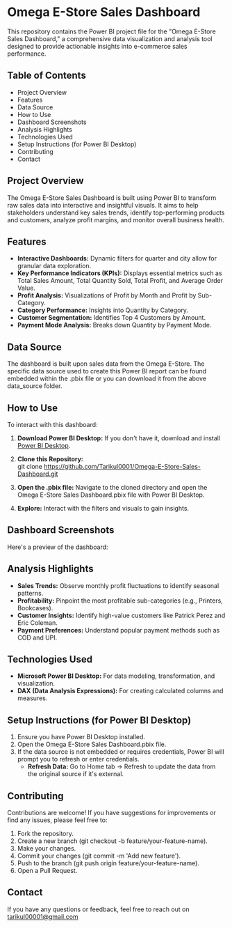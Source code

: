 # **Omega E-Store Sales Dashboard**

This repository contains the Power BI project file for the "Omega E-Store Sales Dashboard," a comprehensive data visualization and analysis tool designed to provide actionable insights into e-commerce sales performance.

## **Table of Contents**

* Project Overview  
* Features  
* Data Source  
* How to Use  
* Dashboard Screenshots  
* Analysis Highlights  
* Technologies Used  
* Setup Instructions (for Power BI Desktop)  
* Contributing  
* Contact

## **Project Overview**

The Omega E-Store Sales Dashboard is built using Power BI to transform raw sales data into interactive and insightful visuals. It aims to help stakeholders understand key sales trends, identify top-performing products and customers, analyze profit margins, and monitor overall business health.

## **Features**

* **Interactive Dashboards:** Dynamic filters for quarter and city allow for granular data exploration.  
* **Key Performance Indicators (KPIs):** Displays essential metrics such as Total Sales Amount, Total Quantity Sold, Total Profit, and Average Order Value.  
* **Profit Analysis:** Visualizations of Profit by Month and Profit by Sub-Category.  
* **Category Performance:** Insights into Quantity by Category.  
* **Customer Segmentation:** Identifies Top 4 Customers by Amount.  
* **Payment Mode Analysis:** Breaks down Quantity by Payment Mode.

## **Data Source**

The dashboard is built upon sales data from the Omega E-Store. The specific data source used to create this Power BI report can be found embedded within the .pbix file or you can download it from the above data\_source folder.

## **How to Use**

To interact with this dashboard:

1. **Download Power BI Desktop:** If you don't have it, download and install [Power BI Desktop](https://powerbi.microsoft.com/desktop/).  
2. **Clone this Repository:**  
   git clone https://github.com/Tarikul0001/Omega-E-Store-Sales-Dashboard.git

3. **Open the .pbix file:** Navigate to the cloned directory and open the Omega E-Store Sales Dashboard.pbix file with Power BI Desktop.  
4. **Explore:** Interact with the filters and visuals to gain insights.

## **Dashboard Screenshots**

Here's a preview of the dashboard:

## **Analysis Highlights**

* **Sales Trends:** Observe monthly profit fluctuations to identify seasonal patterns.  
* **Profitability:** Pinpoint the most profitable sub-categories (e.g., Printers, Bookcases).  
* **Customer Insights:** Identify high-value customers like Patrick Perez and Eric Coleman.  
* **Payment Preferences:** Understand popular payment methods such as COD and UPI.

## **Technologies Used**

* **Microsoft Power BI Desktop:** For data modeling, transformation, and visualization.  
* **DAX (Data Analysis Expressions):** For creating calculated columns and measures.

## **Setup Instructions (for Power BI Desktop)**

1. Ensure you have Power BI Desktop installed.  
2. Open the Omega E-Store Sales Dashboard.pbix file.  
3. If the data source is not embedded or requires credentials, Power BI will prompt you to refresh or enter credentials.  
   * **Refresh Data:** Go to Home tab \-\> Refresh to update the data from the original source if it's external.

## **Contributing**

Contributions are welcome\! If you have suggestions for improvements or find any issues, please feel free to:

1. Fork the repository.  
2. Create a new branch (git checkout \-b feature/your-feature-name).  
3. Make your changes.  
4. Commit your changes (git commit \-m 'Add new feature').  
5. Push to the branch (git push origin feature/your-feature-name).  
6. Open a Pull Request.

## **Contact**

If you have any questions or feedback, feel free to reach out on [tarikul00001@gmail.com](mailto:tarikul00001@gmail.com)
